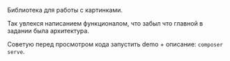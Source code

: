 Библиотека для работы с картинками. 

Так увлекся написанием функционалом, что забыл что главной в задании была архитектура.

Советую перед просмотром кода запустить demo + описание: `composer serve`.
